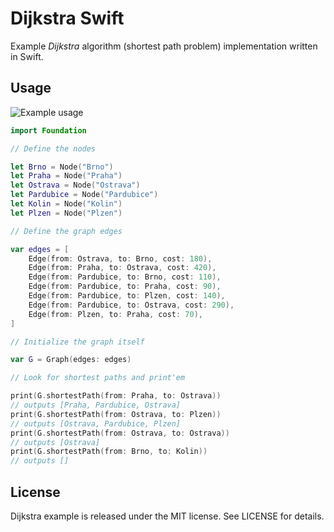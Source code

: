 # Dijkstra Swift

Example _Dijkstra_ algorithm (shortest path problem) implementation written in Swift.

## Usage

![Example usage](https://raw.githubusercontent.com/michalzelinka/dijkstra-swift/master/example.png)

```swift
import Foundation

// Define the nodes

let Brno = Node("Brno")
let Praha = Node("Praha")
let Ostrava = Node("Ostrava")
let Pardubice = Node("Pardubice")
let Kolin = Node("Kolin")
let Plzen = Node("Plzen")

// Define the graph edges

var edges = [
	Edge(from: Ostrava, to: Brno, cost: 180),
	Edge(from: Praha, to: Ostrava, cost: 420),
	Edge(from: Pardubice, to: Brno, cost: 110),
	Edge(from: Pardubice, to: Praha, cost: 90),
	Edge(from: Pardubice, to: Plzen, cost: 140),
	Edge(from: Pardubice, to: Ostrava, cost: 290),
	Edge(from: Plzen, to: Praha, cost: 70),
]

// Initialize the graph itself

var G = Graph(edges: edges)

// Look for shortest paths and print'em

print(G.shortestPath(from: Praha, to: Ostrava))
// outputs [Praha, Pardubice, Ostrava]
print(G.shortestPath(from: Ostrava, to: Plzen))
// outputs [Ostrava, Pardubice, Plzen]
print(G.shortestPath(from: Ostrava, to: Ostrava))
// outputs [Ostrava]
print(G.shortestPath(from: Brno, to: Kolin))
// outputs []

```

## License

Dijkstra example is released under the MIT license. See LICENSE for details.